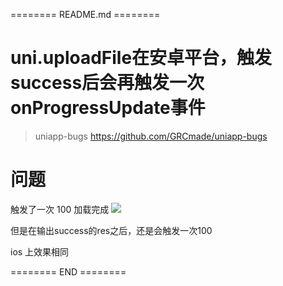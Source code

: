 ======== README.md ========

# uni.uploadFile在安卓平台，触发success后会再触发一次onProgressUpdate事件
> uniapp-bugs https://github.com/GRCmade/uniapp-bugs

# 问题
触发了一次 100 加载完成
![](https://yuhepicgo.oss-cn-beijing.aliyuncs.com/20250303113811077.png)

但是在输出success的res之后，还是会触发一次100

ios 上效果相同


======== END ========
